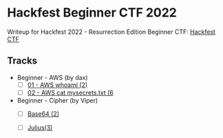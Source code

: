 # Hackfest Beginner CTF 2022

Writeup for Hackfest 2022 - Resurrection Edition Beginner CTF: [Hackfest CTF](https://hfctf.ca/)

## Tracks

- Beginner - AWS (by dax)
   - [ ] [01 - AWS whoami (2)](<link_to_writeup>)
   - [ ] [02 - AWS cat mysecrets.txt (6](<link_to_writeup>)
   
- Beginner - Cipher (by Viper)
   - [ ] [Base64 (2)](<link_to_writeup>)
   - [ ] [Julius(3)](<link_to_writeup>)
   